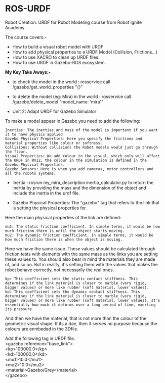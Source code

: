 # ROS-URDF
Robot Creation: URDF for Robot Modeling course from Robot Ignite Academy

The course covers:- 
- How to build a visual robot model with URDF
- How to add physical properties to a URDF Model (Collision, Frictions…)
- How to use XACRO to clean up URDF files.
- How to use URDF in Gazebo-ROS ecosystem.


**My Key Take Aways:-**

- to check the model in the world : rosservice call /gazebo/get_world_properties "\{\}"
- to delete the model (eg: Mira) in the world : rosservice call /gazebo/delete_model "model_name: 'mira'"

- Unit 2: Adapt URDF for Gazebo Simulator

To make a model appear in Gazebo you need to add the following:

    Inertias: The inertias and mass of the model is important if you want it to have physics applied
    Gazebo Physical Properties: Here you specify the frictions and material properties like colour or softness.
    Collisions: Without collisions the Robot models would just go through the floor.
    Visual Properties: We add colour to the visual, which only will affect the URDF in RVIZ, the colour in the simulation is defined in the Gazebo Physical Properties.
    Gazebo Sensors: Here is when you add cameras, motor controllers and all the robots systems.

- Inertia : rosrun my_mira_description inertia_calculator.py to return the inertia by providing the mass and the dimension of the object and include the inertia in the urdf file. 


- Gazebo Physical Properties:
The "gazebo" tag that refers to the link that is setting the physical properties for.

Here the main physical properties of the link are defined:

    mu1: The static friction coefficient. In simple terms, it would be how much friction there is until the object starts moving.
    mu2: The dynamic friction coefficient. In simple terms, it would be how much friction there is when the object is moving.

Here we have the same issue. These values should be calculated through friction tests with elements with the same mass as the links you are setting these values to. You should also bear in mind the materials they are made of, and so on. But in reality, it's setting them with the values that makes the robot behave correctly, not necessarily the real ones.

    kp: This coefficient sets the static contact stiffness. This determines if the link material is closer to marble (very rigid, bigger values) or more like rubber (soft material, lower values).
    kd: This coefficient sets the dynamic contact stiffness. This determines if the link material is closer to marble (very rigid, bigger values) or more like rubber (soft material, lower values). It's essentially how much it deforms over a long period of time, exerting its pressure.

And then we have the material, that is not more than the colour of the geometric visual shape. If its a dae, then it serves no purpose because the colours are enmbeded in the 3Dfile.

Add the following tag in URDF file.  
\<gazebo reference="base_link"\>  
   \<kp\>100000.0\</kp\>  
    \<kd\>100000.0\</kd\>  
    \<mu1\>10.0\</mu1\>  
    \<mu2\>10.0\</mu2\>  
    \<material\>Gazebo\/Grey\</material\>  
\</gazebo\>

